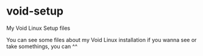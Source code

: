 # void-setup
My Void Linux Setup files

You can see some files about my Void Linux installation
if you wanna see or take somethings, you can ^^

